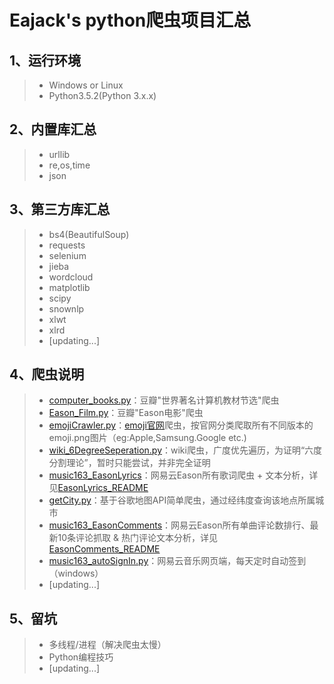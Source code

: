 
# Eajack's python爬虫项目汇总  

## 1、运行环境

> * Windows or Linux
> * Python3.5.2(Python 3.x.x)

## 2、内置库汇总

> * urllib
> * re,os,time
> * json

## 3、第三方库汇总

> * bs4(BeautifulSoup)
> * requests
> * selenium
> * jieba
> * wordcloud
> * matplotlib
> * scipy
> * snownlp
> * xlwt
> * xlrd
> * [updating...]

## 4、爬虫说明

> * [computer_books.py](https://github.com/Eajack/py_spider/blob/master/%E9%9D%99%E6%80%81%E7%88%AC%E8%99%AB/computer_books.py)：豆瓣"世界著名计算机教材节选"爬虫
> * [Eason_Film.py](https://github.com/Eajack/py_spider/blob/master/%E9%9D%99%E6%80%81%E7%88%AC%E8%99%AB/Eason_Film.py)：豆瓣"Eason电影"爬虫
> * [emojiCrawler.py](https://github.com/Eajack/py_spider/blob/master/%E9%9D%99%E6%80%81%E7%88%AC%E8%99%AB/emojiCrawler.py)：[emoji官网](http://emojipedia.org/)爬虫，按官网分类爬取所有不同版本的emoji.png图片（eg:Apple,Samsung.Google etc.)
> * [wiki_6DegreeSeperation.py](https://github.com/Eajack/py_spider/blob/master/%E9%9D%99%E6%80%81%E7%88%AC%E8%99%AB/wiki_6DegreeSeperation.py)：wiki爬虫，广度优先遍历，为证明“六度分割理论”，暂时只能尝试，并非完全证明
> * [music163_EasonLyrics](https://github.com/Eajack/py_spider/blob/master/%E5%8A%A8%E6%80%81%E7%88%AC%E8%99%AB/music163_EasonLyrics)：网易云Eason所有歌词爬虫 + 文本分析，详见[EasonLyrics_README](https://github.com/Eajack/py_spider/blob/master/%E5%8A%A8%E6%80%81%E7%88%AC%E8%99%AB/music163_EasonLyrics/EasonLyrics_README.md)
> * [getCity.py](https://github.com/Eajack/py_spider/blob/master/%E9%9D%99%E6%80%81%E7%88%AC%E8%99%AB/getCity.py)：基于谷歌地图API简单爬虫，通过经纬度查询该地点所属城市
> * [music163_EasonComments](https://github.com/Eajack/py_spider/tree/master/%E5%8A%A8%E6%80%81%E7%88%AC%E8%99%AB/music163_EasonComments)：网易云Eason所有单曲评论数排行、最新10条评论抓取 & 热门评论文本分析，详见[EasonComments_README](https://github.com/Eajack/py_spider/blob/master/%E5%8A%A8%E6%80%81%E7%88%AC%E8%99%AB/music163_EasonComments/EasonComments_README.md)
> * [music163_autoSignIn.py](https://github.com/Eajack/py_spider/blob/master/%E5%8A%A8%E6%80%81%E7%88%AC%E8%99%AB/music163_autoSignIn.py)：网易云音乐网页端，每天定时自动签到（windows）
> * [updating...]

## 5、留坑

> * 多线程/进程（解决爬虫太慢）
> * Python编程技巧
> * [updating...]
